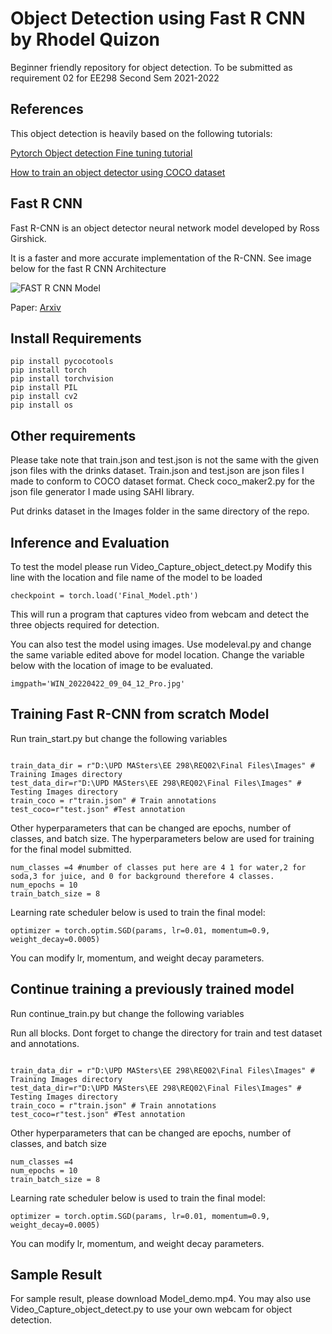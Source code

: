# Object Detection using Fast R CNN by Rhodel Quizon

Beginner friendly repository for object detection. 
To be submitted as requirement 02 for EE298 Second Sem 2021-2022



## References
This object detection is heavily based on the following tutorials:

[Pytorch Object detection Fine tuning tutorial](https://pytorch.org/tutorials/intermediate/torchvision_tutorial.html)

[How to train an object detector using COCO dataset](https://medium.com/fullstackai/how-to-train-an-object-detector-with-your-own-coco-dataset-in-pytorch-319e7090da5)



## Fast R CNN

Fast R-CNN is an object detector neural network model developed by Ross Girshick.

It is a faster and more accurate implementation of the R-CNN. See image below for the fast R CNN Architecture



![FAST R CNN Model](https://i.ibb.co/tX22fB9/FASTRCNN.png)

Paper:
[Arxiv](https://arxiv.org/abs/1504.08083)


## Install Requirements


```
pip install pycocotools
pip install torch
pip install torchvision
pip install PIL
pip install cv2
pip install os
```

## Other requirements

Please take note that train.json and test.json is not the same with the given json files with the drinks dataset. Train.json and test.json are json files I made to conform to COCO dataset format. Check coco_maker2.py for the json file generator I made using SAHI library.

Put drinks dataset in the Images folder in the same directory of the repo.

## Inference and Evaluation

To test the model please run Video_Capture_object_detect.py 
Modify this line with the location and file name of the model to be loaded

```
checkpoint = torch.load('Final_Model.pth')

```

This will run a program that captures video from webcam and detect the three objects required for detection.

You can also test the model using images. Use modeleval.py and change the same variable edited above for model location.
Change the variable below with the location of image to be evaluated.

```
imgpath='WIN_20220422_09_04_12_Pro.jpg'

```

## Training Fast R-CNN from scratch Model

Run train_start.py but change the following variables



```

train_data_dir = r"D:\UPD MASters\EE 298\REQ02\Final Files\Images" # Training Images directory
test_data_dir=r"D:\UPD MASters\EE 298\REQ02\Final Files\Images" # Testing Images directory
train_coco = r"train.json" # Train annotations
test_coco=r"test.json" #Test annotation
```

Other hyperparameters that can be changed are epochs, number of classes, and batch size. The hyperparameters below are used for training for the final model submitted.

```
num_classes =4 #number of classes put here are 4 1 for water,2 for soda,3 for juice, and 0 for background therefore 4 classes.
num_epochs = 10
train_batch_size = 8

```
Learning rate scheduler below is used to train the final model:

```
optimizer = torch.optim.SGD(params, lr=0.01, momentum=0.9, weight_decay=0.0005)
```

You can modify lr, momentum, and weight decay parameters.



## Continue training a previously trained model

Run continue_train.py but change the following variables

Run all blocks. Dont forget to change the directory for train and test dataset and annotations.

```

train_data_dir = r"D:\UPD MASters\EE 298\REQ02\Final Files\Images" # Training Images directory
test_data_dir=r"D:\UPD MASters\EE 298\REQ02\Final Files\Images" # Testing Images directory
train_coco = r"train.json" # Train annotations
test_coco=r"test.json" #Test annotation

```

Other hyperparameters that can be changed are epochs, number of classes, and batch size

```
num_classes =4
num_epochs = 10
train_batch_size = 8

```

Learning rate scheduler below is used to train the final model:

```
optimizer = torch.optim.SGD(params, lr=0.01, momentum=0.9, weight_decay=0.0005)
```

You can modify lr, momentum, and weight decay parameters.

## Sample Result

For sample result, please download Model_demo.mp4. You may also use Video_Capture_object_detect.py to use your own webcam for object detection. 
